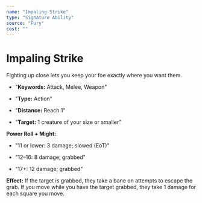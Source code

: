```yaml
---
name: "Impaling Strike"
type: "Signature Ability"
source: "Fury"
cost: ""
---
```


# Impaling Strike

Fighting up close lets you keep your foe exactly where you want them.


- "**Keywords:** Attack, Melee, Weapon"

- "**Type:** Action"

- "**Distance:** Reach 1"

- "**Target:** 1 creature of your size or smaller"

**Power Roll + Might:**


- "11 or lower: 3 damage; slowed (EoT)"

- "12–16: 8 damage; grabbed"

- "17+: 12 damage; grabbed"

**Effect:** If the target is grabbed, they take a bane on attempts to escape the grab. If you move while you have the target grabbed, they take 1 damage for each square you move.

